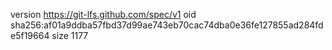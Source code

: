 version https://git-lfs.github.com/spec/v1
oid sha256:af01a9ddba57fbd37d99ae743eb70cac74dba0e36fe127855ad284fde5f19664
size 1177
